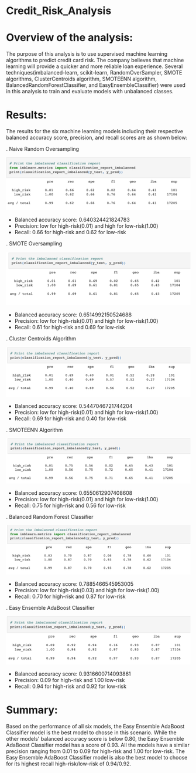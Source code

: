 # Credit_Risk_Analysis
# Overview of the analysis:

The purpose of this analysis is to use supervised machine learning algorithms to predict credit card risk. The company believes that machine learning will provide a quicker and more reliable loan experience. Several techniques(imbalanced-learn, scikit-learn, RandomOverSampler, SMOTE algorithms, ClusterCentroids algorithm, SMOTEENN algorithm, BalancedRandomForestClassifier, and EasyEnsembleClassifier) were used in this analysis to train and evaluate models with unbalanced classes.

# Results:
The results for the six machine learning models including their respective balanced accuracy score, precision, and recall scores are as shown below: 

. Naive Random Oversampling

![naive_random](https://github.com/StessyG/Credit_Risk_Analysis/blob/db87e5f65205fca2a9f91bef0b6ac49dc4b254d9/images/naive_random.png)

- Balanced accuracy score: 0.640324421824783
- Precision: low for high-risk(0.01) and high for low-risk(1.00)
- Recall: 0.66 for high-risk and 0.62 for low-risk

. SMOTE Oversampling

![smote_oversampling](https://github.com/StessyG/Credit_Risk_Analysis/blob/021146aa4083a75634dafe39b03e6bfd5c831be2/images/smote_oversampling.png)

- Balanced accuracy score: 0.6514992150524688
- Precision: low for high-risk(0.01) and high for low-risk(1.00)
- Recall: 0.61 for high-risk and 0.69 for low-risk

. Cluster Centroids Algorithm

![cluster_centroids](https://github.com/StessyG/Credit_Risk_Analysis/blob/021146aa4083a75634dafe39b03e6bfd5c831be2/images/cluster_centroids.png)

- Balanced accuracy score: 0.5447046721744204
- Precision: low for high-risk(0.01) and high for low-risk(1.00)
- Recall: 0.69 for high-risk and 0.40 for low-risk

. SMOTEENN Algorithm

![smoteenn](https://github.com/StessyG/Credit_Risk_Analysis/blob/021146aa4083a75634dafe39b03e6bfd5c831be2/images/smoteenn.png)

- Balanced accuracy score: 0.6550612907408608
- Precision: low for high-risk(0.01) and high for low-risk(1.00)
- Recall: 0.75 for high-risk and 0.56 for low-risk

. Balanced Random Forest Classifier

![random_forest](https://github.com/StessyG/Credit_Risk_Analysis/blob/021146aa4083a75634dafe39b03e6bfd5c831be2/images/random_forest.png)

- Balanced accuracy score: 0.7885466545953005
- Precision: low for high-risk(0.03) and high for low-risk(1.00)
- Recall: 0.70 for high-risk and 0.87 for low-risk

. Easy Ensemble AdaBoost Classifier

![easy_ensemble_adaboost](https://github.com/StessyG/Credit_Risk_Analysis/blob/021146aa4083a75634dafe39b03e6bfd5c831be2/images/ensemble_adaboost.png)

- Balanced accuracy score: 0.9316600714093861
- Precision: 0.09 for high-risk and 1.00 low-risk
- Recall: 0.94 for high-risk and 0.92 for low-risk

# Summary: 

Based on the performance of all six models, the Easy Ensemble AdaBoost Classifier model is the best model to chosse in this scenario. While the other models' balanced accuracy score is below 0.80, the Easy Ensemble AdaBoost Classifier model has a score of 0.93. All the models have a similar precision ranging from 0.01 to 0.09 for high-risk and 1.00 for low-risk. The Easy Ensemble AdaBoost Classifier model is also the best model to choose for its highest recall high-risk/low-risk of 0.94/0.92.
